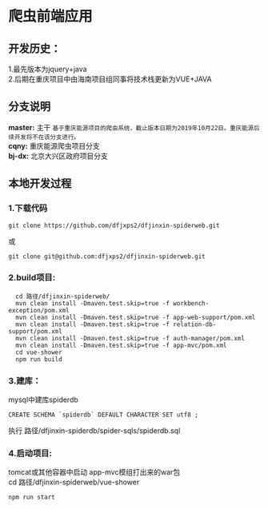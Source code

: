 # 爬虫前端应用  

## 开发历史：  
1.最先版本为jquery+java  
2.后期在重庆项目中由海南项目组同事将技术栈更新为VUE+JAVA  

## 分支说明  
**master:**  主干 `基于重庆能源项目的爬虫系统，截止版本日期为2019年10月22日。重庆能源后续开发将不在该分支进行。`  
**cqny:**  重庆能源爬虫项目分支  
**bj-dx:**  北京大兴区政府项目分支


## 本地开发过程  
### 1.下载代码
  ```
  git clone https://github.com/dfjxps2/dfjinxin-spiderweb.git  
  ```
  或  
  ```
  git clone git@github.com:dfjxps2/dfjinxin-spiderweb.git  
  ```
### 2.build项目:  
```
  cd 路径/dfjinxin-spiderweb/  
  mvn clean install -Dmaven.test.skip=true -f workbench-exception/pom.xml    
  mvn clean install -Dmaven.test.skip=true -f app-web-support/pom.xml  
  mvn clean install -Dmaven.test.skip=true -f relation-db-support/pom.xml  
  mvn clean install -Dmaven.test.skip=true -f auth-manager/pom.xml  
  mvn clean install -Dmaven.test.skip=true -f app-mvc/pom.xml  
  cd vue-shower  
  npm run build  
  ```
### 3.建库：  
  mysql中建库spiderdb  
  ```
  CREATE SCHEMA `spiderdb` DEFAULT CHARACTER SET utf8 ;
  ```
  执行 路径/dfjinxin-spiderdb/spider-sqls/spiderdb.sql  
### 4.启动项目:  
  tomcat或其他容器中启动 app-mvc模组打出来的war包  
  cd 路径/dfjinxin-spiderweb/vue-shower  
 ```
 npm run start  
 ```
